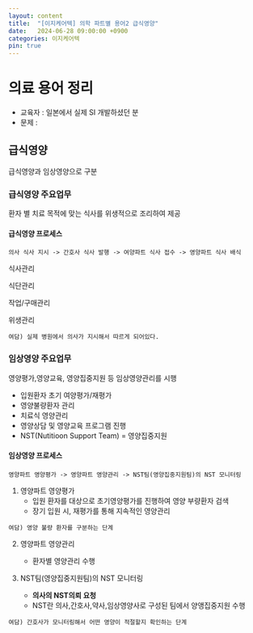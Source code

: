 ```yaml
---
layout: content
title:  "[이지케어텍] 의학 파트별 용어2 급식영양"
date:   2024-06-28 09:00:00 +0900
categories: 이지케어텍
pin: true
---
```


# 의료 용어 정리
- 교육자 : 일본에서 실제 SI 개발하셨던 분
- 문제 : 
## 급식영양
급식영양과 임상영양으로 구분

### 급식영양 주요업무
환자 별 치료 목적에 맞는 식사를 위생적으로 조리하여 제공

#### 급식영양 프로세스
```
의사 식사 지시 -> 간호사 식사 발행 -> 여양파트 식사 접수 -> 영양파트 식사 배식
```
식사관리

식단관리

작업/구매관리

위생관리

```
여담) 실제 병원에서 의사가 지시해서 따르게 되어있다.
```

### 임상영양 주요업무
영양평가,영양교육, 영양집중지원 등 임상영양관리를 시행

- 입원환자 초기 여양평가/재평가
- 영양불량환자 관리
- 치료식 영양관리
- 영양상담 및 영양교육 프로그램 진행
- NST(Nutitioon Support Team) = 영양집중지원

#### 임상영양 프로세스
```
영양파트 영양평가 -> 영양파트 영양관리 -> NST팀(영양집중지원팀)의 NST 모니터링
```
1. 영양파트 영양평가
    - 입원 환자를 대상으로 초기영양평가를 진행하여 영양 부량환자 검색
    - 장기 입원 시, 재평가를 통해 지속적인 영양관리

```
여담) 영양 불량 환자를 구분하는 단계
```
2. 영양파트 영양관리
    - 환자별 영양관리 수행

3. NST팀(영양집중지원팀)의 NST 모니터링
    - **의사의 NST의뢰 요청**
    - NST란 의사,간호사,약사,임상영양사로 구성된 팀에서 양앵집중지원 수행
```
여담) 간호사가 모니터링해서 어떤 영양이 적절할지 확인하는 단계
```



